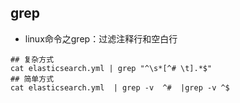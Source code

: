 ## grep
- linux命令之grep：过滤注释行和空白行
```
## 复杂方式
cat elasticsearch.yml | grep "^\s*[^# \t].*$"
## 简单方式
cat elasticsearch.yml  | grep -v  ^#  |grep -v ^$
```